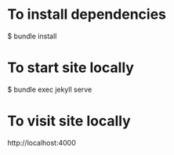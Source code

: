 # To install dependencies
$ bundle install

# To start site locally
$ bundle exec jekyll serve

# To visit site locally
http://localhost:4000 